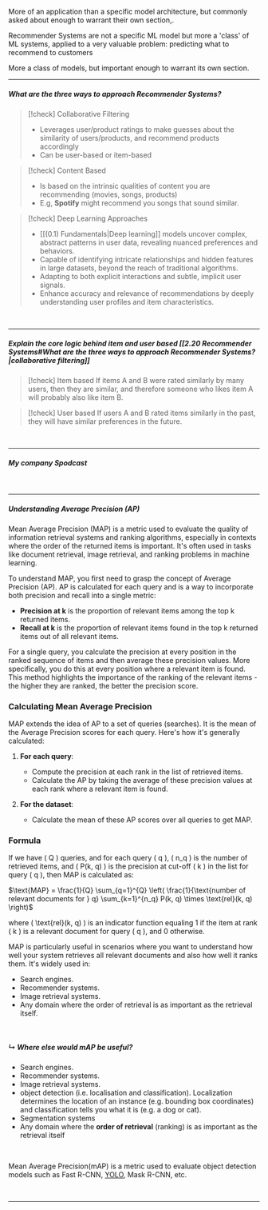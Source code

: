More of an application than a specific model architecture, but commonly asked about enough to warrant their own section,. 

Recommender Systems are not a specific ML model but more a 'class' of ML systems, applied to a very valuable problem: predicting what to recommend to customers

More a class of models, but important enough to warrant its own section. 

---

##### What are the three ways to approach Recommender Systems? 

> [!check] Collaborative Filtering
> - Leverages user/product ratings to make guesses about the similarity of users/products, and recommend products accordingly
> - Can be user-based or item-based

> [!check] Content Based
> - Is based on the intrinsic qualities of content you are recommending (movies, songs, products)
> - E.g, **Spotify** might recommend you songs that sound similar. 

> [!check] Deep Learning Approaches
> - [[(0.1) Fundamentals|Deep learning]] models uncover complex, abstract patterns in user data, revealing nuanced preferences and behaviors.
> - Capable of identifying intricate relationships and hidden features in large datasets, beyond the reach of traditional algorithms.
> - Adapting to both explicit interactions and subtle, implicit user signals.
> - Enhance accuracy and relevance of recommendations by deeply understanding user profiles and item characteristics.

<br>

---

##### Explain the core logic behind item and user based [[2.20 Recommender Systems#What are the three ways to approach Recommender Systems?|collaborative filtering]]

> [!check] Item based
> If items A and B were rated similarly by many users, then they are similar, and therefore someone who likes item A will probably also like item B. 

> [!check] User based
> If users A and B rated items similarly in the past, they will have similar preferences in the future.

<br>

---

##### My company Spodcast 

<br>

---

##### Understanding Average Precision (AP)

Mean Average Precision (MAP) is a metric used to evaluate the quality of information retrieval systems and ranking algorithms, especially in contexts where the order of the returned items is important. It's often used in tasks like document retrieval, image retrieval, and ranking problems in machine learning.

To understand MAP, you first need to grasp the concept of Average Precision (AP). AP is calculated for each query and is a way to incorporate both precision and recall into a single metric:

- **Precision at k** is the proportion of relevant items among the top k returned items.
- **Recall at k** is the proportion of relevant items found in the top k returned items out of all relevant items.

For a single query, you calculate the precision at every position in the ranked sequence of items and then average these precision values. More specifically, you do this at every position where a relevant item is found. This method highlights the importance of the ranking of the relevant items - the higher they are ranked, the better the precision score.

### Calculating Mean Average Precision

MAP extends the idea of AP to a set of queries (searches). It is the mean of the Average Precision scores for each query. Here's how it's generally calculated:

1. **For each query**: 
   - Compute the precision at each rank in the list of retrieved items.
   - Calculate the AP by taking the average of these precision values at each rank where a relevant item is found.

2. **For the dataset**: 
   - Calculate the mean of these AP scores over all queries to get MAP.

### Formula

If we have \( Q \) queries, and for each query \( q \), \( n_q \) is the number of retrieved items, and \( P(k, q) \) is the precision at cut-off \( k \) in the list for query \( q \), then MAP is calculated as:

$\text{MAP} = \frac{1}{Q} \sum_{q=1}^{Q} \left( \frac{1}{\text{number of relevant documents for } q} \sum_{k=1}^{n_q} P(k, q) \times \text{rel}(k, q) \right)$

where \( \text{rel}(k, q) \) is an indicator function equaling 1 if the item at rank \( k \) is a relevant document for query \( q \), and 0 otherwise.

MAP is particularly useful in scenarios where you want to understand how well your system retrieves all relevant documents and also how well it ranks them. It's widely used in:

- Search engines.
- Recommender systems.
- Image retrieval systems.
- Any domain where the order of retrieval is as important as the retrieval itself.

<br> 

##### ↳ Where else would mAP be useful? 

- Search engines.
- Recommender systems.
- Image retrieval systems.
- object detection (i.e. localisation and classification). Localization determines the location of an instance (e.g. bounding box coordinates) and classification tells you what it is (e.g. a dog or cat).
- Segmentation systems
- Any domain where the **order of retrieval** (ranking) is as important as the retrieval itself

<br>

Mean Average Precision(mAP) is a metric used to evaluate object detection models such as Fast R-CNN, [YOLO](https://www.v7labs.com/blog/yolo-object-detection), Mask R-CNN, etc.

<br>

---